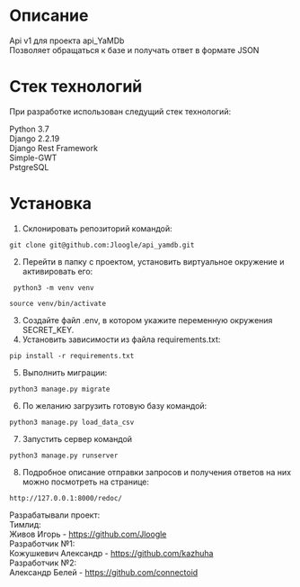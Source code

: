 # Описание
Api v1 для проекта api_YaMDb<br>
Позволяет обращаться к базе и получать ответ в формате JSON

# Стек технологий

При разработке использован следущий стек технологий:

Python 3.7<br>
Django 2.2.19<br>
Django Rest Framework<br>
Simple-GWT<br>
PstgreSQL


# Установка
1. Склонировать репозиторий командой:
 ```
 git clone git@github.com:Jloogle/api_yamdb.git
 ```
2. Перейти в папку с проектом, установить виртуальное окружение и активировать его:
```
 python3 -m venv venv
 ```
 ```
 source venv/bin/activate
 ```
3. Создайте файл .env, в котором укажите переменную окружения SECRET_KEY. 
4. Установить зависимости из файла requirements.txt:
```
pip install -r requirements.txt
```
5. Выполнить миграции:
```
python3 manage.py migrate
```
6. По желанию загрузить готовую базу командой:
```
python3 manage.py load_data_csv
```
7. Запустить сервер командой
```
python3 manage.py runserver
```
8. Подробное описание отправки запросов и получения ответов на них можно посмотреть на странице:
```
http://127.0.0.1:8000/redoc/
```


Разрабатывали проект:<br>
Тимлид:<br>
Живов Игорь - https://github.com/Jloogle <br>
Разработчик №1:<br>
Кожушкевич Александр - https://github.com/kazhuha <br>
Разработчик №2:<br>
Александр Белей - https://github.com/connectoid
